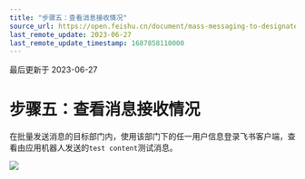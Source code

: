 ```yaml
---
title: "步骤五：查看消息接收情况"
source_url: https://open.feishu.cn/document/mass-messaging-to-designated-departments/step-5-check-the-message-reception-status
last_remote_update: 2023-06-27
last_remote_update_timestamp: 1687858110000
---
```

最后更新于 2023-06-27

# 步骤五：查看消息接收情况

在批量发送消息的目标部门内，使用该部门下的任一用户信息登录飞书客户端，查看由应用机器人发送的`test content`测试消息。

![](https://sf3-cn.feishucdn.com/obj/open-platform-opendoc/0a73f82d6bad2eaa985bb6659530c8fb_mW865w56VO.png?height=684&lazyload=true&maxWidth=600&width=2878)
